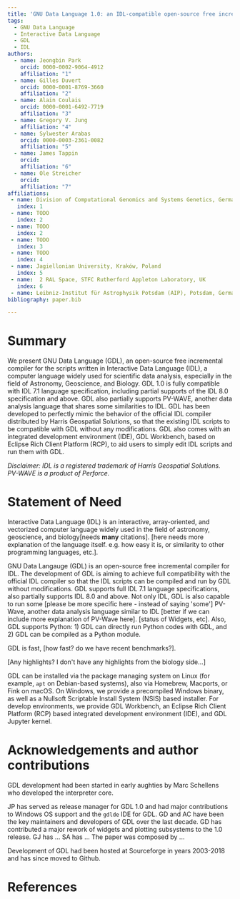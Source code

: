 ```yaml
---
title: 'GNU Data Language 1.0: an IDL-compatible open-source free incremental compiler'
tags:
  - GNU Data Language
  - Interactive Data Language
  - GDL
  - IDL
authors:
  - name: Jeongbin Park
    orcid: 0000-0002-9064-4912
    affiliation: "1"
  - name: Gilles Duvert
    orcid: 0000-0001-8769-3660 
    affiliation: "2"
  - name: Alain Coulais
    orcid: 0000-0001-6492-7719
    affiliation: "3"
  - name: Gregory V. Jung
    affiliation: "4"
  - name: Sylwester Arabas
    orcid: 0000-0003-2361-0082
    affiliation: "5"
  - name: James Tappin
    orcid: 
    affiliation: "6"
  - name: Ole Streicher
    orcid:
    affiliation: "7"
affiliations:
 - name: Division of Computational Genomics and Systems Genetics, German Cancer Research Center(DKFZ), Heidelberg, Germany
   index: 1
 - name: TODO
   index: 2
 - name: TODO
   index: 2
 - name: TODO
   index: 3
 - name: TODO
   index: 4
 - name: Jagiellonian University, Kraków, Poland
   index: 5
 - name:  2 RAL Space, STFC Rutherford Appleton Laboratory, UK 
   index: 6
 - name: Leibniz-Institut für Astrophysik Potsdam (AIP), Potsdam, Germany 
bibliography: paper.bib

---
```


# Summary

We present GNU Data Language (GDL), an open-source free incremental compiler for the scripts written in Interactive Data
Language (IDL), a computer language widely used for scientific data analysis, especially in the field of Astronomy,
Geoscience, and Biology. GDL 1.0 is fully compatible with IDL 7.1 language specification, including partial supports
of the IDL 8.0 specification and above. GDL also partially supports PV-WAVE, another data analysis language that shares some
similarities to IDL. GDL has been developed to perfectly mimic the behavior of the official IDL compiler distributed by
Harris Geospatial Solutions, so that the existing IDL scripts to be compatible with GDL without any modifications. GDL
also comes with an integrated development environment (IDE), GDL Workbench, based on Eclipse Rich Client Platform (RCP),
to aid users to simply edit IDL scripts and run them with GDL.

*Disclaimer: IDL is a registered trademark of Harris Geospatial Solutions. PV-WAVE is a product of Perforce.*

# Statement of Need

Interactive Data Language (IDL) is an interactive, array-oriented, and vectorized computer language widely used in the
field of astronomy, geoscience, and biology[needs **many** citations]. [here needs more explanation of the language itself.
e.g. how easy it is, or similarity to other programming languages, etc.].

GNU Data Langauge (GDL) is an open-source free incremental compiler for IDL. The development of GDL is aiming to achieve
full compatibility with the official IDL compiler so that the IDL scripts can be compiled and run by GDL without
modifications. GDL supports full IDL 7.1 language specifications, also partially supports IDL 8.0 and above. Not only
IDL, GDL is also capable to run some [please be more specific here - instead of saying 'some'] PV-Wave, another data
analysis language similar to IDL [better if we can include more explanation of PV-Wave here]. [status of Widgets, etc].
Also, GDL supports Python: 1) GDL can directly run Python codes with GDL, and 2) GDL can be compiled as a Python
module.

GDL is fast, [how fast? do we have recent benchmarks?].

[Any highlights? I don't have any highlights from the biology side...]

GDL can be installed via the package managing system on Linux (for example, `apt` on Debian-based systems), also via
Homebrew, Macports, or Fink on macOS. On Windows, we provide a precompiled Windows binary, as well as a Nullsoft Scriptable
Install System (NSIS) based installer. For develop environments, we provide GDL Workbench, an Eclipse Rich Client
Platform (RCP) based integrated development environment (IDE), and GDL Jupyter kernel.

# Acknowledgements and author contributions

GDL development had been started in early aughties by Marc Schellens who developed the interpreter core.

JP has served as release manager for GDL 1.0 and had major contributions to Windows OS support and the `gdlde` IDE for GDL. 
GD and AC have been the key maintainers and developers of GDL over the last decade.
GD has contributed a major rework of widgets and plotting subsystems to the 1.0 release.
GJ has ...
SA has ...
The paper was composed by ...

Development of GDL had been hosted at Sourceforge in years 2003-2018 and has since moved to Github.

# References
